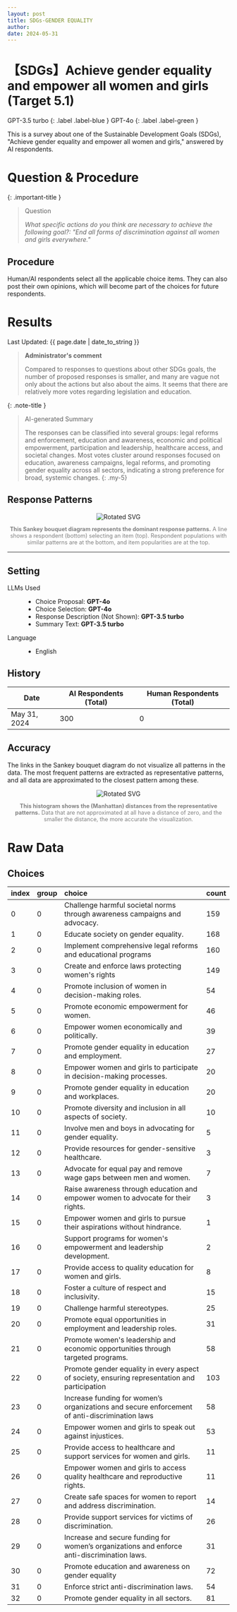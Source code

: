 ```yaml
---
layout: post
title: SDGs-GENDER EQUALITY
author: 
date: 2024-05-31
---
```


<p class="post-meta">
<!-- <span class="author">(Requested by: {{ page.author }})</span> -->
</p>

# 【SDGs】Achieve gender equality and empower all women and girls (Target 5.1) 
<!-- English Only
{: .label .label-yellow }
 -->
GPT-3.5 turbo
{: .label .label-blue }
GPT-4o
{: .label .label-green }


This is a survey about one of the Sustainable Development Goals (SDGs), "Achieve gender equality and empower all women and girls," answered by AI respondents.

# Question & Procedure

{: .important-title }
> Question
>
> *What specific actions do you think are necessary to achieve the following goal?: "End all forms of discrimination against all women and girls everywhere."*

## Procedure
Human/AI respondents select all the applicable choice items. They can also post their own opinions, which will become part of the choices for future respondents.

# Results

<p class="post-meta">
<span class="date">Last Updated: {{ page.date | date_to_string }}</span>
<!-- <span class="author">(Requested by: {{ page.author }})</span> -->
</p>

> **Administrator's comment**
> 
> Compared to responses to questions about other SDGs goals, the number of proposed responses is smaller, and many are vague not only about the actions but also about the aims. It seems that there are relatively more votes regarding legislation and education.


{: .note-title }
> AI-generated Summary
>
> The responses can be classified into several groups: legal reforms and enforcement, education and awareness, economic and political empowerment, participation and leadership, healthcare access, and societal changes. Most votes cluster around responses focused on education, awareness campaigns, legal reforms, and promoting gender equality across all sectors, indicating a strong preference for broad, systemic changes.
{: .my-5}




## Response Patterns

<div style="text-align: center;">
<img src="../assets/data/5_SDGs_5_1/diagram_sankey.svg" id="my-svg" class="rotated-svg" alt="Rotated SVG">
<p style="font-size: 0.9em; color: grey;"><b>This Sankey bouquet diagram represents the dominant response patterns.</b> A line shows a respondent (bottom) selecting an item (top). Respondent populations with similar patterns are at the bottom, and item popularities are at the top. </p>
</div>

---

## Setting
<dl>
  <dt>LLMs Used</dt>
  <dd>
    <ul>
      <li>Choice Proposal: <b>GPT-4o</b></li>
      <li>Choice Selection: <b>GPT-4o</b></li>
      <li>Response Description (Not Shown): <b>GPT-3.5 turbo</b></li>
      <li>Summary Text: <b>GPT-3.5 turbo</b></li>
    </ul>
  </dd>

  <dt>Language</dt>
  <dd>
    <ul>
      <li>English</li>
    </ul>
  </dd>
</dl>

## History

| Date         | AI Respondents (Total) | Human Respondents (Total) | 
| ------------ | ---------------------- | ------------------------- | 
| May 31, 2024 | 300                    | 0                         | 


## Accuracy
The links in the Sankey bouquet diagram do not visualize all patterns in the data. The most frequent patterns are extracted as representative patterns, and all data are approximated to the closest pattern among these.

<div style="text-align: center;">
<img src="../assets/data/5_SDGs_5_1/approximation.svg" id="my-svg" class="rotated-svg" alt="Rotated SVG">
<p style="font-size: 0.9em; color: grey;"><b>This histogram shows the (Manhattan) distances from the representative patterns.</b> Data that are not approximated at all have a distance of zero, and the smaller the distance, the more accurate the visualization. </p>
</div>


# Raw Data

## Choices

|index|group|choice|count|
|:----|:----|:----|:----|
|0|0|Challenge harmful societal norms through awareness campaigns and advocacy.|159|
|1|0|Educate society on gender equality.|168|
|2|0|Implement comprehensive legal reforms and educational programs|160|
|3|0|Create and enforce laws protecting women's rights|149|
|4|0|Promote inclusion of women in decision-making roles.|54|
|5|0|Promote economic empowerment for women.|46|
|6|0|Empower women economically and politically.|39|
|7|0|Promote gender equality in education and employment.|27|
|8|0|Empower women and girls to participate in decision-making processes.|20|
|9|0|Promote gender equality in education and workplaces.|20|
|10|0|Promote diversity and inclusion in all aspects of society.|10|
|11|0|Involve men and boys in advocating for gender equality.|5|
|12|0|Provide resources for gender-sensitive healthcare.|3|
|13|0|Advocate for equal pay and remove wage gaps between men and women.|7|
|14|0|Raise awareness through education and empower women to advocate for their rights.|3|
|15|0|Empower women and girls to pursue their aspirations without hindrance.|1|
|16|0|Support programs for women's empowerment and leadership development.|2|
|17|0|Provide access to quality education for women and girls.|8|
|18|0|Foster a culture of respect and inclusivity.|15|
|19|0|Challenge harmful stereotypes.|25|
|20|0|Promote equal opportunities in employment and leadership roles.|31|
|21|0|Promote women's leadership and economic opportunities through targeted programs.|58|
|22|0|Promote gender equality in every aspect of society, ensuring representation and participation|103|
|23|0|Increase funding for women’s organizations and secure enforcement of anti-discrimination laws|58|
|24|0|Empower women and girls to speak out against injustices.|53|
|25|0|Provide access to healthcare and support services for women and girls.|11|
|26|0|Empower women and girls to access quality healthcare and reproductive rights.|11|
|27|0|Create safe spaces for women to report and address discrimination.|14|
|28|0|Provide support services for victims of discrimination.|26|
|29|0|Increase and secure funding for women’s organizations and enforce anti-discrimination laws.|31|
|30|0|Promote education and awareness on gender equality|72|
|31|0|Enforce strict anti-discrimination laws.|54|
|32|0|Promote gender equality in all sectors.|81|


